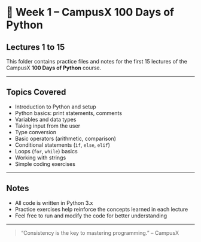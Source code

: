 # 📘 Week 1 – CampusX 100 Days of Python  
## Lectures 1 to 15

This folder contains practice files and notes for the first 15 lectures of the CampusX **100 Days of Python** course.

---

## Topics Covered

- Introduction to Python and setup  
- Python basics: print statements, comments  
- Variables and data types  
- Taking input from the user  
- Type conversion  
- Basic operators (arithmetic, comparison)  
- Conditional statements (`if`, `else`, `elif`)  
- Loops (`for`, `while`) basics  
- Working with strings  
- Simple coding exercises

---

## Notes

- All code is written in Python 3.x  
- Practice exercises help reinforce the concepts learned in each lecture  
- Feel free to run and modify the code for better understanding

---

> “Consistency is the key to mastering programming.” – CampusX
